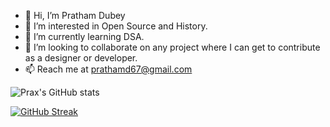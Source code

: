 - 👋 Hi, I’m Pratham Dubey
- 👀 I’m interested in Open Source and History.
- 🌱 I’m currently learning DSA.
- 💞️ I’m looking to collaborate on any project where I can get to contribute as a designer or developer.
- 📫 Reach me at prathamd67@gmail.com


![Prax's GitHub stats](https://github-readme-stats.vercel.app/api?username=whyprax&show_icons=true)

[![GitHub Streak](https://streak-stats.demolab.com?user=whyprax)](https://git.io/streak-stats)

<!-- [![Top Langs](https://github-readme-stats.vercel.app/api/top-langs/?username=whyprax)](https://github.com/anuraghazra/github-readme-stats) -->

<!---
whyprax/whyprax is a ✨ special ✨ repository because its `README.md` (this file) appears on your GitHub profile.
You can click the Preview link to take a look at your changes.
--->
